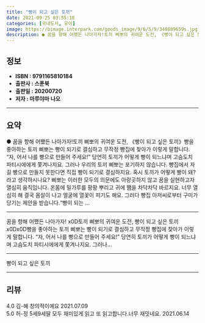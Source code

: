 ```yaml
---
title: "빵이 되고 싶은 토끼"
date: 2021-09-25 03:55:18
categories: [국내도서, 유아]
image: https://bimage.interpark.com/goods_image/9/6/5/9/348889659s.jpg
description: ● 꿈을 향해 어쨌든 나아가자!토끼 삐뽀의 귀여운 도전, 《빵이 되고 싶은 토끼》빵을 좋아하는 토끼 삐뽀는 빵이 되기로 결심하고 무작정 빵집에 찾아가 이렇게 말합니다. “자, 어서 나를 빵으로 만들어 주세요!” 당연히 토끼가 어떻게 빵이 되느냐며 고슴도치 파티시에에게 쫓겨나지요. 그러
---
```


## **정보**

- **ISBN : 9791165810184**
- **출판사 : 스푼북**
- **출판일 : 20200720**
- **저자 : 마루야마 나오**

------



## **요약**

●  꿈을 향해 어쨌든 나아가자!토끼 삐뽀의 귀여운 도전, 《빵이 되고 싶은 토끼》빵을 좋아하는 토끼 삐뽀는 빵이 되기로 결심하고 무작정 빵집에 찾아가 이렇게 말합니다. “자, 어서 나를 빵으로 만들어 주세요!” 당연히 토끼가 어떻게 빵이 되느냐며 고슴도치 파티시에에게 쫓겨나지요. 그러나 우리의 토끼 삐뽀는 포기하지 않습니다. 빵집에서 자길 빵으로 만들지 못한다면 직접 빵이 되기로 결심하지요. 혹시 토끼가 어떻게 빵이 돼?라고 생각하시나요? 삐뽀는 이러한 모두의 의문에도 아랑곳하지 않고 꿈을 실현하고자 열심히 움직입니다. 온몸에 밀가루를 팡팡 뿌리고 귀에 쨈을 차닥차닥 바르지요. 너무 열심히 해 결국 몸살이 나고 얼굴에 열꽃이 피기도 해요. 그러다 빵집 아저씨로부터 구미가 당기는 제안을 받습니다.“빵이 되는 ...

------

꿈을 향해 어쨌든 나아가자! x0D토끼 삐뽀의 귀여운 도전, 빵이 되고 싶은 토끼x0Dx0D빵을 좋아하는 토끼 삐뽀는 빵이 되기로 결심하고 무작정 빵집에 찾아가 이렇게 말합니다. “자, 어서 나를 빵으로 만들어 주세요!” 당연히 토끼가 어떻게 빵이 되느냐며 고슴도치 파티시에에게 쫓겨나지요. 그러나... 

------


빵이 되고 싶은 토끼 

------


## **리뷰** 

4.0 김-혜 창의적이예요 2021.07.09 <br/>5.0 허-정 5세9세딸 모두 재미있게 읽고 또 읽고합니다.너무 재밋네요. 2021.06.14 <br/>